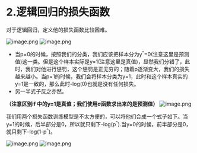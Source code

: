 # 2.逻辑回归的损失函数

对于逻辑回归，定义他的损失函数比较困难。

![image.png](https://upload-images.jianshu.io/upload_images/7220971-adab88bfc1292aec.png?imageMogr2/auto-orient/strip%7CimageView2/2/w/1240)
![image.png](https://upload-images.jianshu.io/upload_images/7220971-23f557d0111a05e5.png?imageMogr2/auto-orient/strip%7CimageView2/2/w/1240)

- 当p=0的时候，按照我们的分类，我们应该把样本分为y<sup>^</sup>=0(注意这里是预测值)这一类。但是这个样本实际是y=1(注意这里是真值)，显然我们分错了，此时，我们对他进行惩罚，这个惩罚是正无穷的；随着p逐渐变大，我们的损失越来越小。当p=1的时候，我们会将样本分类为y=1，此时和这个样本真实的y=1是一致的，那么此时-log(0)也就是没有任何损失。
- 另一半式子反之亦然。

**（注意区别if 中的y=1是真值；我们使用σ函数求出来的是预测值）**
![image.png](https://upload-images.jianshu.io/upload_images/7220971-e89cdc2253ff30bc.png?imageMogr2/auto-orient/strip%7CimageView2/2/w/1240)

我们用两个损失函数训练模型是不太方便的，可以将他们合成一个式子如下。当y=1的时候，后半部分是0，所以就只剩下-log(p<sup>^</sup>).当y=0的时候，前半部分是0，就只剩下-log(1-p<sup>^</sup>)。

![image.png](https://upload-images.jianshu.io/upload_images/7220971-0be7b4f2468b3e3f.png?imageMogr2/auto-orient/strip%7CimageView2/2/w/1240)
![image.png](https://upload-images.jianshu.io/upload_images/7220971-7ab7a64d25c3c222.png?imageMogr2/auto-orient/strip%7CimageView2/2/w/1240)


